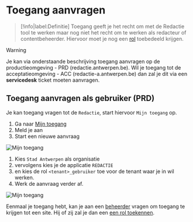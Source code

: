 # Toegang aanvragen
> [!info|label:Definitie]
> Toegang geeft je het recht om met de Redactie tool te werken maar nog niet het recht om te werken als redacteur of contentbeheerder. Hiervoor moet je nog een [rol](/redactie/content/toegang-werken-als) toebedeeld krijgen.

> [!warning]
> Je kan via onderstaande beschrijving toegang aanvragen op de productieomgeving - PRD (redactie.antwerpen.be). Wil je toegang tot de acceptatieomgeving - ACC (redactie-a.antwerpen.be) dan zal je dit via een **servicedesk** ticket moeten aanvragen.

## Toegang aanvragen als gebruiker (PRD)
Je kan toegang vragen tot de `Redactie`, start hiervoor `Mijn toegang` op. 

1. Ga naar [Mijn toegang <i class="fa-solid fa-xs fa-arrow-up-right-from-square"></i>](https://mijntoegang.antwerpen.be ':target="_blank"')
2. Meld je aan
3. Start een nieuwe aanvraag

![Mijn toegang](.//redactie/assets/mt-1.png)

1. Kies `Stad Antwerpen` als organisatie
2. vervolgens kies je de applicatie `REDACTIE`
3. en kies de rol `<tenant>_gebruiker` toe voor de tenant waar je in wil werken. 
4. Werk de aanvraag verder af.

![Mijn toegang](.//redactie/assets/mt-2.png)

Eenmaal je toegang hebt, kan je aan een [beheerder](/redactie/content/toegang-site-beheerder) vragen om toegang te krijgen tot een site. Hij of zij zal je dan een [een rol toekennen](/redactie/content/toegang-rollen-rechten).